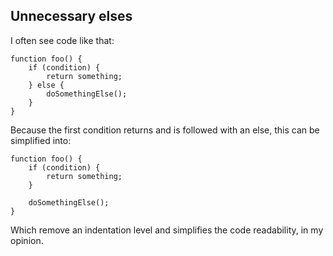 ## Unnecessary elses

I often see code like that:

	function foo() {
		if (condition) {
			return something;
		} else {
			doSomethingElse();
		}
	}

Because the first condition returns and is followed with an else, this can be
simplified into:

	function foo() {
		if (condition) {
			return something;
		}

		doSomethingElse();
	}

Which remove an indentation level and simplifies the code readability, in my
opinion.

